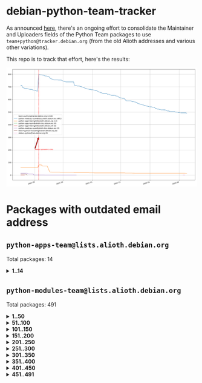 # debian-python-team-tracker



As announced [here](https://lists.debian.org/debian-python/2021/08/msg00006.html), there's an ongoing effort to consolidate the Maintainer and Uploaders fields of the Python Team packages to use `team+python@tracker.debian.org` (from the old Alioth addresses and various other variations).



This repo is to track that effort, here's the results:



![Python team emails](images/python_team_emails.svg)


# Packages with outdated email address

## `python-apps-team@lists.alioth.debian.org`
Total packages: 14
<details>
<summary><b>1..14</b></summary>


| # | Package | Version |
| --- | --- | --- |
| 1 | [ctop](https://tracker.debian.org/ctop) | 1.0.0-2.1 |
| 2 | [db2twitter](https://tracker.debian.org/db2twitter) | 0.6-1.1 |
| 3 | [dodgy](https://tracker.debian.org/dodgy) | 0.1.9-3 |
| 4 | [etm](https://tracker.debian.org/etm) | 3.2.30-1.1 |
| 5 | [firmware-microbit-micropython](https://tracker.debian.org/firmware-microbit-micropython) | 1.0.1-2 |
| 6 | [freealchemist](https://tracker.debian.org/freealchemist) | 0.5-1.1 |
| 7 | [kanboard-cli](https://tracker.debian.org/kanboard-cli) | 0.0.2-1.1 |
| 8 | [lightyears](https://tracker.debian.org/lightyears) | 1.4-2 |
| 9 | [pipenv](https://tracker.debian.org/pipenv) | 11.9.0-1.1 |
| 10 | [prospector](https://tracker.debian.org/prospector) | 1.1.7-2 |
| 11 | [pybik](https://tracker.debian.org/pybik) | 3.0-3.1 |
| 12 | [retweet](https://tracker.debian.org/retweet) | 0.10-1.1 |
| 13 | [sinntp](https://tracker.debian.org/sinntp) | 1.6-1.2 |
| 14 | [smem](https://tracker.debian.org/smem) | 1.5-1.1 |
</details>

## `python-modules-team@lists.alioth.debian.org`
Total packages: 491
<details>
<summary><b>1..50</b></summary>


| # | Package | Version |
| --- | --- | --- |
| 1 | [anorack](https://tracker.debian.org/anorack) | 0.2.7-1 |
| 2 | [anosql](https://tracker.debian.org/anosql) | 1.0.1-1 |
| 3 | [asn1crypto](https://tracker.debian.org/asn1crypto) | 1.4.0-1 |
| 4 | [astral](https://tracker.debian.org/astral) | 1.6.1-2 |
| 5 | [authres](https://tracker.debian.org/authres) | 1.2.0-2 |
| 6 | [automat](https://tracker.debian.org/automat) | 20.2.0-1 |
| 7 | [azure-cosmos-table-python](https://tracker.debian.org/azure-cosmos-table-python) | 1.0.5+git20191025-5 |
| 8 | [bdist-nsi](https://tracker.debian.org/bdist-nsi) | 0.1.5-2 |
| 9 | [bernhard](https://tracker.debian.org/bernhard) | 0.2.6-2 |
| 10 | [betamax](https://tracker.debian.org/betamax) | 0.8.1-2 |
| 11 | [bibtexparser](https://tracker.debian.org/bibtexparser) | 1.1.0+ds-3 |
| 12 | [binaryornot](https://tracker.debian.org/binaryornot) | 0.4.4+dfsg-4 |
| 13 | [bitstruct](https://tracker.debian.org/bitstruct) | 8.9.0-1 |
| 14 | [case](https://tracker.debian.org/case) | 1.5.3+dfsg-3 |
| 15 | [cerealizer](https://tracker.debian.org/cerealizer) | 0.8.1-3 |
| 16 | [chardet](https://tracker.debian.org/chardet) | 4.0.0-1 |
| 17 | [chargebee-python](https://tracker.debian.org/chargebee-python) | 1.6.6-1 |
| 18 | [codicefiscale](https://tracker.debian.org/codicefiscale) | 0.9+ds0-2 |
| 19 | [colorclass](https://tracker.debian.org/colorclass) | 2.2.0-2.2 |
| 20 | [colorspacious](https://tracker.debian.org/colorspacious) | 1.1.2-2 |
| 21 | [commonmark](https://tracker.debian.org/commonmark) | 0.9.1-3 |
| 22 | [constantly](https://tracker.debian.org/constantly) | 15.1.0-2 |
| 23 | [contextlib2](https://tracker.debian.org/contextlib2) | 0.6.0.post1-1 |
| 24 | [cookiecutter](https://tracker.debian.org/cookiecutter) | 1.7.3-1 |
| 25 | [coreapi](https://tracker.debian.org/coreapi) | 2.3.3-4 |
| 26 | [coreschema](https://tracker.debian.org/coreschema) | 0.0.4-3 |
| 27 | [cov-core](https://tracker.debian.org/cov-core) | 1.15.0-3 |
| 28 | [cppy](https://tracker.debian.org/cppy) | 1.1.0-2 |
| 29 | [cram](https://tracker.debian.org/cram) | 0.7-4 |
| 30 | [cssutils](https://tracker.debian.org/cssutils) | 1.0.2-3 |
| 31 | [d2to1](https://tracker.debian.org/d2to1) | 0.2.12-2 |
| 32 | [debiancontributors](https://tracker.debian.org/debiancontributors) | 0.7.8-2 |
| 33 | [devpi-common](https://tracker.debian.org/devpi-common) | 3.2.2-1.1 |
| 34 | [django-ajax-selects](https://tracker.debian.org/django-ajax-selects) | 1.7.0-3 |
| 35 | [django-bitfield](https://tracker.debian.org/django-bitfield) | 1.9.6-2 |
| 36 | [django-dirtyfields](https://tracker.debian.org/django-dirtyfields) | 1.3.1-2 |
| 37 | [django-environ](https://tracker.debian.org/django-environ) | 0.4.4-2 |
| 38 | [django-filter](https://tracker.debian.org/django-filter) | 2.4.0-1 |
| 39 | [django-hvad](https://tracker.debian.org/django-hvad) | 1.8.0-1.1 |
| 40 | [django-js-reverse](https://tracker.debian.org/django-js-reverse) | 0.7.3-1.1 |
| 41 | [django-macaddress](https://tracker.debian.org/django-macaddress) | 1.5.0-2 |
| 42 | [django-memoize](https://tracker.debian.org/django-memoize) | 2.2.0+dfsg-1 |
| 43 | [django-nose](https://tracker.debian.org/django-nose) | 1.4.6-2.1 |
| 44 | [django-notification](https://tracker.debian.org/django-notification) | 1.2.0-3 |
| 45 | [django-pagination](https://tracker.debian.org/django-pagination) | 1.0.7-4 |
| 46 | [django-paintstore](https://tracker.debian.org/django-paintstore) | 0.2-4 |
| 47 | [django-picklefield](https://tracker.debian.org/django-picklefield) | 3.0.1-1 |
| 48 | [django-pipeline](https://tracker.debian.org/django-pipeline) | 1.6.14-3 |
| 49 | [django-simple-redis-admin](https://tracker.debian.org/django-simple-redis-admin) | 1.4.0-2 |
| 50 | [django-stronghold](https://tracker.debian.org/django-stronghold) | 0.3.0+debian-2 |
</details>
<details>
<summary><b>51..100</b></summary>

| # | Package | Version |
| --- | --- | --- |
| 51 | [django-webpack-loader](https://tracker.debian.org/django-webpack-loader) | 0.6.0-2 |
| 52 | [django-wkhtmltopdf](https://tracker.debian.org/django-wkhtmltopdf) | 3.3.0-1 |
| 53 | [django-xmlrpc](https://tracker.debian.org/django-xmlrpc) | 0.1.8-2 |
| 54 | [djangorestframework-api-key](https://tracker.debian.org/djangorestframework-api-key) | 2.0.0-2 |
| 55 | [dkimpy](https://tracker.debian.org/dkimpy) | 1.0.5-1 |
| 56 | [dnsdiag](https://tracker.debian.org/dnsdiag) | 2.0.2-1 |
| 57 | [dockerpty](https://tracker.debian.org/dockerpty) | 0.4.1-2 |
| 58 | [dominate](https://tracker.debian.org/dominate) | 2.3.1-2 |
| 59 | [drf-generators](https://tracker.debian.org/drf-generators) | 0.5.0-1 |
| 60 | [elasticsearch-curator](https://tracker.debian.org/elasticsearch-curator) | 5.8.1-1 |
| 61 | [enum34](https://tracker.debian.org/enum34) | 1.1.6-4 |
| 62 | [enzyme](https://tracker.debian.org/enzyme) | 0.4.1-2 |
| 63 | [exam](https://tracker.debian.org/exam) | 0.10.5-3 |
| 64 | [factory-boy](https://tracker.debian.org/factory-boy) | 2.11.1-3 |
| 65 | [faker](https://tracker.debian.org/faker) | 0.9.3-0.1 |
| 66 | [fakesleep](https://tracker.debian.org/fakesleep) | 0.1-2 |
| 67 | [fastchunking](https://tracker.debian.org/fastchunking) | 0.0.3-2 |
| 68 | [feedgenerator](https://tracker.debian.org/feedgenerator) | 1.9-2 |
| 69 | [flake8-polyfill](https://tracker.debian.org/flake8-polyfill) | 1.0.2-2 |
| 70 | [flask-api](https://tracker.debian.org/flask-api) | 1.1+dfsg-1.1 |
| 71 | [flask-babelex](https://tracker.debian.org/flask-babelex) | 0.9.4-1 |
| 72 | [flask-bcrypt](https://tracker.debian.org/flask-bcrypt) | 0.7.1-2 |
| 73 | [flask-compress](https://tracker.debian.org/flask-compress) | 1.4.0-3 |
| 74 | [flask-gravatar](https://tracker.debian.org/flask-gravatar) | 0.4.2-2 |
| 75 | [flask-htmlmin](https://tracker.debian.org/flask-htmlmin) | 1.3.2-2 |
| 76 | [flask-ldapconn](https://tracker.debian.org/flask-ldapconn) | 0.7.2-1.1 |
| 77 | [flask-limiter](https://tracker.debian.org/flask-limiter) | 1.0.1-2 |
| 78 | [flask-mail](https://tracker.debian.org/flask-mail) | 0.9.1+dfsg1-1.1 |
| 79 | [flask-mongoengine](https://tracker.debian.org/flask-mongoengine) | 0.9.3-4 |
| 80 | [flask-multistatic](https://tracker.debian.org/flask-multistatic) | 1.0-2 |
| 81 | [flask-script](https://tracker.debian.org/flask-script) | 2.0.6-2 |
| 82 | [flask-silk](https://tracker.debian.org/flask-silk) | 0.2-18 |
| 83 | [flask-wtf](https://tracker.debian.org/flask-wtf) | 0.14.3-1 |
| 84 | [flufl.enum](https://tracker.debian.org/flufl.enum) | 4.1.1-3 |
| 85 | [flufl.i18n](https://tracker.debian.org/flufl.i18n) | 3.0.1-1 |
| 86 | [flufl.lock](https://tracker.debian.org/flufl.lock) | 5.0.1-1 |
| 87 | [flufl.password](https://tracker.debian.org/flufl.password) | 1.3-3 |
| 88 | [flufl.testing](https://tracker.debian.org/flufl.testing) | 0.7-2 |
| 89 | [gerritlib](https://tracker.debian.org/gerritlib) | 0.8.0-2 |
| 90 | [gmplot](https://tracker.debian.org/gmplot) | 1.2.0-2 |
| 91 | [gtextfsm](https://tracker.debian.org/gtextfsm) | 1.1.0-2 |
| 92 | [gtts](https://tracker.debian.org/gtts) | 2.0.3-1 |
| 93 | [gtts-token](https://tracker.debian.org/gtts-token) | 1.1.3-1 |
| 94 | [guzzle-sphinx-theme](https://tracker.debian.org/guzzle-sphinx-theme) | 0.7.11-5 |
| 95 | [hachoir](https://tracker.debian.org/hachoir) | 3.1.0+dfsg-3 |
| 96 | [haproxy-log-analysis](https://tracker.debian.org/haproxy-log-analysis) | 2.0~b0-2 |
| 97 | [heapdict](https://tracker.debian.org/heapdict) | 1.0.1-1 |
| 98 | [hiro](https://tracker.debian.org/hiro) | 0.5-2 |
| 99 | [hypothesis-auto](https://tracker.debian.org/hypothesis-auto) | 1.1.4-2 |
| 100 | [importmagic](https://tracker.debian.org/importmagic) | 0.1.7-2 |
</details>
<details>
<summary><b>101..150</b></summary>

| # | Package | Version |
| --- | --- | --- |
| 101 | [inflection](https://tracker.debian.org/inflection) | 0.3.1-2 |
| 102 | [json-tricks](https://tracker.debian.org/json-tricks) | 3.11.0-2 |
| 103 | [jsonhyperschema-codec](https://tracker.debian.org/jsonhyperschema-codec) | 1.0.3-2 |
| 104 | [jupyter-sphinx-theme](https://tracker.debian.org/jupyter-sphinx-theme) | 0.0.6+ds1-10 |
| 105 | [kitchen](https://tracker.debian.org/kitchen) | 1.2.6-2 |
| 106 | [kivy](https://tracker.debian.org/kivy) | 1.11.0-2 |
| 107 | [lazr.delegates](https://tracker.debian.org/lazr.delegates) | 2.0.3-2 |
| 108 | [lazr.smtptest](https://tracker.debian.org/lazr.smtptest) | 2.0.3-2 |
| 109 | [lexicon](https://tracker.debian.org/lexicon) | 3.3.17-1 |
| 110 | [libthumbor](https://tracker.debian.org/libthumbor) | 1.3.3-2 |
| 111 | [logilab-constraint](https://tracker.debian.org/logilab-constraint) | 0.6.0-2 |
| 112 | [mako](https://tracker.debian.org/mako) | 1.1.3+ds1-2 |
| 113 | [manuel](https://tracker.debian.org/manuel) | 1.10.1-2 |
| 114 | [mercurial-extension-utils](https://tracker.debian.org/mercurial-extension-utils) | 1.5.1-3 |
| 115 | [mercurial-keyring](https://tracker.debian.org/mercurial-keyring) | 1.3.1-3 |
| 116 | [milksnake](https://tracker.debian.org/milksnake) | 0.1.5-1 |
| 117 | [mimerender](https://tracker.debian.org/mimerender) | 0.6.0-2 |
| 118 | [mmllib](https://tracker.debian.org/mmllib) | 0.3.0.post1-2 |
| 119 | [mockldap](https://tracker.debian.org/mockldap) | 0.3.0-4 |
| 120 | [modernize](https://tracker.debian.org/modernize) | 0.7-2 |
| 121 | [moksha.common](https://tracker.debian.org/moksha.common) | 1.2.5-4 |
| 122 | [mrtparse](https://tracker.debian.org/mrtparse) | 1.6-2 |
| 123 | [musicbrainzngs](https://tracker.debian.org/musicbrainzngs) | 0.7.1-2 |
| 124 | [mutagen](https://tracker.debian.org/mutagen) | 1.45.1-2 |
| 125 | [mwic](https://tracker.debian.org/mwic) | 0.7.8-1 |
| 126 | [mysql-connector-python](https://tracker.debian.org/mysql-connector-python) | 8.0.15-2 |
| 127 | [nb2plots](https://tracker.debian.org/nb2plots) | 0.6-2 |
| 128 | [netmiko](https://tracker.debian.org/netmiko) | 2.4.2-1 |
| 129 | [networkx](https://tracker.debian.org/networkx) | 2.5+ds-2 |
| 130 | [nose2](https://tracker.debian.org/nose2) | 0.9.2-1 |
| 131 | [nose2-cov](https://tracker.debian.org/nose2-cov) | 1.0a4-3 |
| 132 | [ntplib](https://tracker.debian.org/ntplib) | 0.3.3-2 |
| 133 | [numpy-stl](https://tracker.debian.org/numpy-stl) | 2.9.0-1 |
| 134 | [numpydoc](https://tracker.debian.org/numpydoc) | 1.1.0-3 |
| 135 | [obsub](https://tracker.debian.org/obsub) | 0.2-4 |
| 136 | [okasha](https://tracker.debian.org/okasha) | 0.2.4-4 |
| 137 | [overpass](https://tracker.debian.org/overpass) | 0.7-1 |
| 138 | [pastescript](https://tracker.debian.org/pastescript) | 2.0.2-4 |
| 139 | [pep8](https://tracker.debian.org/pep8) | 1.7.1-9 |
| 140 | [pep8-naming](https://tracker.debian.org/pep8-naming) | 0.10.0-1 |
| 141 | [pg8000](https://tracker.debian.org/pg8000) | 1.10.6-2 |
| 142 | [pidcat](https://tracker.debian.org/pidcat) | 2.1.0-4 |
| 143 | [pilkit](https://tracker.debian.org/pilkit) | 2.0-3 |
| 144 | [plastex](https://tracker.debian.org/plastex) | 2.1-2 |
| 145 | [portio](https://tracker.debian.org/portio) | 0.5-4 |
| 146 | [power](https://tracker.debian.org/power) | 1.4+dfsg-4 |
| 147 | [pprintpp](https://tracker.debian.org/pprintpp) | 0.4.0-2 |
| 148 | [preggy](https://tracker.debian.org/preggy) | 1.4.4-1 |
| 149 | [ptable](https://tracker.debian.org/ptable) | 0.9.2-2 |
| 150 | [py-radix](https://tracker.debian.org/py-radix) | 0.10.0-3 |
</details>
<details>
<summary><b>151..200</b></summary>

| # | Package | Version |
| --- | --- | --- |
| 151 | [py3dns](https://tracker.debian.org/py3dns) | 3.2.1-1 |
| 152 | [pyasn1](https://tracker.debian.org/pyasn1) | 0.4.8-1 |
| 153 | [pybindgen](https://tracker.debian.org/pybindgen) | 0.20.0+dfsg1-2 |
| 154 | [pycallgraph](https://tracker.debian.org/pycallgraph) | 1.1.3-1.2 |
| 155 | [pycodestyle](https://tracker.debian.org/pycodestyle) | 2.6.0-1 |
| 156 | [pycxx](https://tracker.debian.org/pycxx) | 7.1.4-0.2 |
| 157 | [pydbus](https://tracker.debian.org/pydbus) | 0.6.0-4 |
| 158 | [pydenticon](https://tracker.debian.org/pydenticon) | 0.3.1-2 |
| 159 | [pydispatcher](https://tracker.debian.org/pydispatcher) | 2.0.5-2 |
| 160 | [pydle](https://tracker.debian.org/pydle) | 0.9.4-2 |
| 161 | [pyeapi](https://tracker.debian.org/pyeapi) | 0.8.1-2 |
| 162 | [pyenchant](https://tracker.debian.org/pyenchant) | 3.2.0-1 |
| 163 | [pyfg](https://tracker.debian.org/pyfg) | 0.50-2 |
| 164 | [pyfiglet](https://tracker.debian.org/pyfiglet) | 0.8.0+dfsg-1 |
| 165 | [pyfribidi](https://tracker.debian.org/pyfribidi) | 0.12.0+repack-7 |
| 166 | [pygeoif](https://tracker.debian.org/pygeoif) | 0.7-2 |
| 167 | [pygtail](https://tracker.debian.org/pygtail) | 0.6.1-2 |
| 168 | [pygtkspellcheck](https://tracker.debian.org/pygtkspellcheck) | 4.0.5-2 |
| 169 | [pyinotify](https://tracker.debian.org/pyinotify) | 0.9.6-1.3 |
| 170 | [pyiosxr](https://tracker.debian.org/pyiosxr) | 0.52-1.1 |
| 171 | [pyjavaproperties](https://tracker.debian.org/pyjavaproperties) | 0.7-2 |
| 172 | [pyjokes](https://tracker.debian.org/pyjokes) | 0.5.0-3 |
| 173 | [pykcs11](https://tracker.debian.org/pykcs11) | 1.5.10-1 |
| 174 | [pylama](https://tracker.debian.org/pylama) | 7.4.3-3 |
| 175 | [pylibmc](https://tracker.debian.org/pylibmc) | 1.5.2-3 |
| 176 | [pylint-celery](https://tracker.debian.org/pylint-celery) | 0.3-5 |
| 177 | [pylint-common](https://tracker.debian.org/pylint-common) | 0.2.5-4 |
| 178 | [pylint-django](https://tracker.debian.org/pylint-django) | 2.0.13-1 |
| 179 | [pylint-flask](https://tracker.debian.org/pylint-flask) | 0.5-4 |
| 180 | [pylint-plugin-utils](https://tracker.debian.org/pylint-plugin-utils) | 0.6-1 |
| 181 | [pymacs](https://tracker.debian.org/pymacs) | 0.25-3 |
| 182 | [pymodbus](https://tracker.debian.org/pymodbus) | 2.1.0+dfsg-2 |
| 183 | [pynag](https://tracker.debian.org/pynag) | 1.1.2+dfsg-2 |
| 184 | [pynliner](https://tracker.debian.org/pynliner) | 0.8.0-2 |
| 185 | [pyopengl](https://tracker.debian.org/pyopengl) | 3.1.5+dfsg-1 |
| 186 | [pyparsing](https://tracker.debian.org/pyparsing) | 2.4.7-1 |
| 187 | [pyprind](https://tracker.debian.org/pyprind) | 2.11.2-2 |
| 188 | [pyquery](https://tracker.debian.org/pyquery) | 1.2.9-4 |
| 189 | [pyrad](https://tracker.debian.org/pyrad) | 2.1-2 |
| 190 | [pyrsistent](https://tracker.debian.org/pyrsistent) | 0.15.5-1 |
| 191 | [pysimplesoap](https://tracker.debian.org/pysimplesoap) | 1.16.2-3 |
| 192 | [pysmi](https://tracker.debian.org/pysmi) | 0.3.2-2 |
| 193 | [pysodium](https://tracker.debian.org/pysodium) | 0.7.0-2 |
| 194 | [pyspf](https://tracker.debian.org/pyspf) | 2.0.14-2 |
| 195 | [pysrt](https://tracker.debian.org/pysrt) | 1.0.1-2 |
| 196 | [pyssim](https://tracker.debian.org/pyssim) | 0.2-2 |
| 197 | [pytaglib](https://tracker.debian.org/pytaglib) | 0.3.6+dfsg-2 |
| 198 | [pytds](https://tracker.debian.org/pytds) | 1.10.0-1 |
| 199 | [pytest-bdd](https://tracker.debian.org/pytest-bdd) | 3.2.1-1 |
| 200 | [pytest-cookies](https://tracker.debian.org/pytest-cookies) | 0.4.0-1 |
</details>
<details>
<summary><b>201..250</b></summary>

| # | Package | Version |
| --- | --- | --- |
| 201 | [pytest-django](https://tracker.debian.org/pytest-django) | 3.5.1-1 |
| 202 | [pytest-expect](https://tracker.debian.org/pytest-expect) | 1.1.0-2 |
| 203 | [pytest-httpbin](https://tracker.debian.org/pytest-httpbin) | 1.0.0-2 |
| 204 | [pytest-instafail](https://tracker.debian.org/pytest-instafail) | 0.4.2-1 |
| 205 | [pytest-runner](https://tracker.debian.org/pytest-runner) | 2.11.1-1.2 |
| 206 | [pytest-sugar](https://tracker.debian.org/pytest-sugar) | 0.9.4-1 |
| 207 | [pytest-tornado](https://tracker.debian.org/pytest-tornado) | 0.8.1-1 |
| 208 | [pytest-vcr](https://tracker.debian.org/pytest-vcr) | 1.0.2-2 |
| 209 | [python-activipy](https://tracker.debian.org/python-activipy) | 0.1-7 |
| 210 | [python-adal](https://tracker.debian.org/python-adal) | 1.2.2-1 |
| 211 | [python-aiohttp-session](https://tracker.debian.org/python-aiohttp-session) | 2.9.0-2 |
| 212 | [python-aioinflux](https://tracker.debian.org/python-aioinflux) | 0.9.0-2 |
| 213 | [python-aiomeasures](https://tracker.debian.org/python-aiomeasures) | 0.5.14-3 |
| 214 | [python-amqplib](https://tracker.debian.org/python-amqplib) | 1.0.2-2 |
| 215 | [python-aptly](https://tracker.debian.org/python-aptly) | 0.12.10-2 |
| 216 | [python-args](https://tracker.debian.org/python-args) | 0.1.0-3 |
| 217 | [python-arpy](https://tracker.debian.org/python-arpy) | 1.1.1-4 |
| 218 | [python-astor](https://tracker.debian.org/python-astor) | 0.8.1-1 |
| 219 | [python-base58](https://tracker.debian.org/python-base58) | 1.0.3-1.1 |
| 220 | [python-bcdoc](https://tracker.debian.org/python-bcdoc) | 0.16.0-2 |
| 221 | [python-bitbucket-api](https://tracker.debian.org/python-bitbucket-api) | 0.5.0-3 |
| 222 | [python-box](https://tracker.debian.org/python-box) | 3.4.6-2 |
| 223 | [python-btrees](https://tracker.debian.org/python-btrees) | 4.3.1-2 |
| 224 | [python-cerberus](https://tracker.debian.org/python-cerberus) | 1.3.2-1 |
| 225 | [python-click-log](https://tracker.debian.org/python-click-log) | 0.2.1-2 |
| 226 | [python-clint](https://tracker.debian.org/python-clint) | 0.5.1-3 |
| 227 | [python-cluster](https://tracker.debian.org/python-cluster) | 1.3.3-3 |
| 228 | [python-cmarkgfm](https://tracker.debian.org/python-cmarkgfm) | 0.4.2-1 |
| 229 | [python-coloredlogs](https://tracker.debian.org/python-coloredlogs) | 7.3-2 |
| 230 | [python-colour](https://tracker.debian.org/python-colour) | 0.1.5-2 |
| 231 | [python-consul](https://tracker.debian.org/python-consul) | 0.7.1-1.1 |
| 232 | [python-cookies](https://tracker.debian.org/python-cookies) | 2.2.1-3 |
| 233 | [python-cpuinfo](https://tracker.debian.org/python-cpuinfo) | 5.0.0-2 |
| 234 | [python-crcmod](https://tracker.debian.org/python-crcmod) | 1.7+dfsg-2 |
| 235 | [python-cs](https://tracker.debian.org/python-cs) | 2.7.1-1 |
| 236 | [python-dbfread](https://tracker.debian.org/python-dbfread) | 2.0.7-3 |
| 237 | [python-decorator](https://tracker.debian.org/python-decorator) | 4.4.2-2 |
| 238 | [python-demjson](https://tracker.debian.org/python-demjson) | 2.2.4-5 |
| 239 | [python-diaspy](https://tracker.debian.org/python-diaspy) | 0.6.0-2 |
| 240 | [python-dictobj](https://tracker.debian.org/python-dictobj) | 0.4-4 |
| 241 | [python-distutils-extra](https://tracker.debian.org/python-distutils-extra) | 2.45 |
| 242 | [python-django-casclient](https://tracker.debian.org/python-django-casclient) | 1.5.3-1 |
| 243 | [python-django-etcd-settings](https://tracker.debian.org/python-django-etcd-settings) | 0.1.13+dfsg-3 |
| 244 | [python-django-gravatar2](https://tracker.debian.org/python-django-gravatar2) | 1.4.4-2 |
| 245 | [python-django-jsonfield](https://tracker.debian.org/python-django-jsonfield) | 1.4.0-2 |
| 246 | [python-django-push-notifications](https://tracker.debian.org/python-django-push-notifications) | 1.4.1-1 |
| 247 | [python-django-simple-history](https://tracker.debian.org/python-django-simple-history) | 2.7.0-1.1 |
| 248 | [python-doubleratchet](https://tracker.debian.org/python-doubleratchet) | 0.6.0-2 |
| 249 | [python-dpkt](https://tracker.debian.org/python-dpkt) | 1.9.2-2 |
| 250 | [python-easywebdav](https://tracker.debian.org/python-easywebdav) | 1.2.0-8 |
</details>
<details>
<summary><b>251..300</b></summary>

| # | Package | Version |
| --- | --- | --- |
| 251 | [python-envisage](https://tracker.debian.org/python-envisage) | 4.9.0-2.1 |
| 252 | [python-envparse](https://tracker.debian.org/python-envparse) | 0.2.0-2 |
| 253 | [python-envs](https://tracker.debian.org/python-envs) | 1.2.6-1.1 |
| 254 | [python-epc](https://tracker.debian.org/python-epc) | 0.0.5-3 |
| 255 | [python-etcd](https://tracker.debian.org/python-etcd) | 0.4.5-2 |
| 256 | [python-ethtool](https://tracker.debian.org/python-ethtool) | 0.14-3 |
| 257 | [python-ewmh](https://tracker.debian.org/python-ewmh) | 0.1.6-2 |
| 258 | [python-exotel](https://tracker.debian.org/python-exotel) | 0.1.5-2 |
| 259 | [python-feather-format](https://tracker.debian.org/python-feather-format) | 0.3.1+dfsg1-4 |
| 260 | [python-flaky](https://tracker.debian.org/python-flaky) | 3.7.0-1 |
| 261 | [python-flask-seeder](https://tracker.debian.org/python-flask-seeder) | 0.1~a2-2 |
| 262 | [python-genty](https://tracker.debian.org/python-genty) | 1.3.2-1 |
| 263 | [python-geoip2](https://tracker.debian.org/python-geoip2) | 2.9.0+dfsg1-2 |
| 264 | [python-gflags](https://tracker.debian.org/python-gflags) | 1.5.1-7 |
| 265 | [python-glob2](https://tracker.debian.org/python-glob2) | 0.5-3 |
| 266 | [python-hashids](https://tracker.debian.org/python-hashids) | 1.3.1-1 |
| 267 | [python-hidapi](https://tracker.debian.org/python-hidapi) | 0.9.0.post3-2 |
| 268 | [python-hiredis](https://tracker.debian.org/python-hiredis) | 1.0.1-1 |
| 269 | [python-hpilo](https://tracker.debian.org/python-hpilo) | 4.3-3 |
| 270 | [python-html2text](https://tracker.debian.org/python-html2text) | 2020.1.16-1 |
| 271 | [python-http-parser](https://tracker.debian.org/python-http-parser) | 0.9.0-1 |
| 272 | [python-httptools](https://tracker.debian.org/python-httptools) | 0.1.1-1 |
| 273 | [python-icalendar](https://tracker.debian.org/python-icalendar) | 4.0.3-4 |
| 274 | [python-iniparse](https://tracker.debian.org/python-iniparse) | 0.4-3 |
| 275 | [python-ipaddress](https://tracker.debian.org/python-ipaddress) | 1.0.23-1 |
| 276 | [python-ipfix](https://tracker.debian.org/python-ipfix) | 0.9.7-2 |
| 277 | [python-irodsclient](https://tracker.debian.org/python-irodsclient) | 0.8.1-2 |
| 278 | [python-isc-dhcp-leases](https://tracker.debian.org/python-isc-dhcp-leases) | 0.9.1-2 |
| 279 | [python-isoweek](https://tracker.debian.org/python-isoweek) | 1.3.3-3 |
| 280 | [python-jmespath](https://tracker.debian.org/python-jmespath) | 0.10.0-1 |
| 281 | [python-jsonrpc](https://tracker.debian.org/python-jsonrpc) | 1.13.0-1 |
| 282 | [python-junit-xml](https://tracker.debian.org/python-junit-xml) | 1.9-1 |
| 283 | [python-kanboard](https://tracker.debian.org/python-kanboard) | 1.0.1-1.1 |
| 284 | [python-langdetect](https://tracker.debian.org/python-langdetect) | 1.0.7-4 |
| 285 | [python-ldap](https://tracker.debian.org/python-ldap) | 3.2.0-4 |
| 286 | [python-ldapdomaindump](https://tracker.debian.org/python-ldapdomaindump) | 0.9.3-1 |
| 287 | [python-libguess](https://tracker.debian.org/python-libguess) | 1.1-4 |
| 288 | [python-logfury](https://tracker.debian.org/python-logfury) | 0.1.2-4 |
| 289 | [python-mailer](https://tracker.debian.org/python-mailer) | 0.8.1-4 |
| 290 | [python-mastodon](https://tracker.debian.org/python-mastodon) | 1.5.1-1 |
| 291 | [python-mccabe](https://tracker.debian.org/python-mccabe) | 0.6.1-3 |
| 292 | [python-measurement](https://tracker.debian.org/python-measurement) | 2.0.1-2 |
| 293 | [python-meld3](https://tracker.debian.org/python-meld3) | 1.0.2-3 |
| 294 | [python-mnemonic](https://tracker.debian.org/python-mnemonic) | 0.19-1 |
| 295 | [python-model-mommy](https://tracker.debian.org/python-model-mommy) | 1.6.0-2 |
| 296 | [python-morris](https://tracker.debian.org/python-morris) | 1.2-2 |
| 297 | [python-mpegdash](https://tracker.debian.org/python-mpegdash) | 0.2.0-1 |
| 298 | [python-multidict](https://tracker.debian.org/python-multidict) | 5.1.0-1 |
| 299 | [python-munch](https://tracker.debian.org/python-munch) | 2.3.2-2 |
| 300 | [python-nine](https://tracker.debian.org/python-nine) | 1.1.0-1 |
</details>
<details>
<summary><b>301..350</b></summary>

| # | Package | Version |
| --- | --- | --- |
| 301 | [python-noise](https://tracker.debian.org/python-noise) | 1.2.3-3 |
| 302 | [python-notify2](https://tracker.debian.org/python-notify2) | 0.3-4 |
| 303 | [python-ntlm-auth](https://tracker.debian.org/python-ntlm-auth) | 1.4.0-1 |
| 304 | [python-oauth](https://tracker.debian.org/python-oauth) | 1.0.1-6 |
| 305 | [python-offtrac](https://tracker.debian.org/python-offtrac) | 0.1.0-2.1 |
| 306 | [python-opcua](https://tracker.debian.org/python-opcua) | 0.98.11-1 |
| 307 | [python-openid-cla](https://tracker.debian.org/python-openid-cla) | 1.2-2 |
| 308 | [python-openid-teams](https://tracker.debian.org/python-openid-teams) | 1.2-2 |
| 309 | [python-openidc-client](https://tracker.debian.org/python-openidc-client) | 0.6.0-1.1 |
| 310 | [python-opentimestamps](https://tracker.debian.org/python-opentimestamps) | 0.4.1-1 |
| 311 | [python-padme](https://tracker.debian.org/python-padme) | 1.1.1-3 |
| 312 | [python-pampy](https://tracker.debian.org/python-pampy) | 1.8.4-2 |
| 313 | [python-path-and-address](https://tracker.debian.org/python-path-and-address) | 2.0.1-2 |
| 314 | [python-pathtools](https://tracker.debian.org/python-pathtools) | 0.1.2-4 |
| 315 | [python-paypal](https://tracker.debian.org/python-paypal) | 1.2.5-3 |
| 316 | [python-peakutils](https://tracker.debian.org/python-peakutils) | 1.3.3+ds-2 |
| 317 | [python-pem](https://tracker.debian.org/python-pem) | 19.1.0-1 |
| 318 | [python-persistent](https://tracker.debian.org/python-persistent) | 4.6.4-0.2 |
| 319 | [python-pex](https://tracker.debian.org/python-pex) | 1.1.14-3.1 |
| 320 | [python-pgpdump](https://tracker.debian.org/python-pgpdump) | 1.5-2 |
| 321 | [python-pgspecial](https://tracker.debian.org/python-pgspecial) | 1.11.10+dfsg1-1 |
| 322 | [python-phonenumbers](https://tracker.debian.org/python-phonenumbers) | 8.12.1-1 |
| 323 | [python-picklable-itertools](https://tracker.debian.org/python-picklable-itertools) | 0.1.1-3 |
| 324 | [python-plaster](https://tracker.debian.org/python-plaster) | 1.0-2 |
| 325 | [python-plaster-pastedeploy](https://tracker.debian.org/python-plaster-pastedeploy) | 0.5-3 |
| 326 | [python-prctl](https://tracker.debian.org/python-prctl) | 1.7-2 |
| 327 | [python-preshed](https://tracker.debian.org/python-preshed) | 3.0.2-1 |
| 328 | [python-pretend](https://tracker.debian.org/python-pretend) | 1.0.9-1 |
| 329 | [python-prettylog](https://tracker.debian.org/python-prettylog) | 0.1.0-2 |
| 330 | [python-priority](https://tracker.debian.org/python-priority) | 1.3.0-3 |
| 331 | [python-progressbar](https://tracker.debian.org/python-progressbar) | 2.5-2 |
| 332 | [python-pskc](https://tracker.debian.org/python-pskc) | 1.1-3 |
| 333 | [python-py-zipkin](https://tracker.debian.org/python-py-zipkin) | 0.15.0-1.1 |
| 334 | [python-pyasn1-modules](https://tracker.debian.org/python-pyasn1-modules) | 0.2.1-1 |
| 335 | [python-pyftpdlib](https://tracker.debian.org/python-pyftpdlib) | 1.5.4-2 |
| 336 | [python-pygerrit2](https://tracker.debian.org/python-pygerrit2) | 2.0.4-2 |
| 337 | [python-pypump](https://tracker.debian.org/python-pypump) | 0.7-3 |
| 338 | [python-pysnmp4-apps](https://tracker.debian.org/python-pysnmp4-apps) | 0.3.2-2.2 |
| 339 | [python-pysnmp4-mibs](https://tracker.debian.org/python-pysnmp4-mibs) | 0.1.3-3 |
| 340 | [python-pytest-benchmark](https://tracker.debian.org/python-pytest-benchmark) | 3.2.2-2 |
| 341 | [python-pyvmomi](https://tracker.debian.org/python-pyvmomi) | 6.7.1-3 |
| 342 | [python-rarfile](https://tracker.debian.org/python-rarfile) | 3.1-1 |
| 343 | [python-ratelimiter](https://tracker.debian.org/python-ratelimiter) | 1.2.0.post0-1 |
| 344 | [python-redisearch-py](https://tracker.debian.org/python-redisearch-py) | 1.0.0-1 |
| 345 | [python-releases](https://tracker.debian.org/python-releases) | 1.6.3-1 |
| 346 | [python-repoze.lru](https://tracker.debian.org/python-repoze.lru) | 0.7-2 |
| 347 | [python-repoze.sphinx.autointerface](https://tracker.debian.org/python-repoze.sphinx.autointerface) | 0.8-0.2 |
| 348 | [python-repoze.tm2](https://tracker.debian.org/python-repoze.tm2) | 2.0-2 |
| 349 | [python-requests-ntlm](https://tracker.debian.org/python-requests-ntlm) | 1.1.0-1.1 |
| 350 | [python-requirements-detector](https://tracker.debian.org/python-requirements-detector) | 0.6-2 |
</details>
<details>
<summary><b>351..400</b></summary>

| # | Package | Version |
| --- | --- | --- |
| 351 | [python-restless](https://tracker.debian.org/python-restless) | 2.1.1-2 |
| 352 | [python-rpaths](https://tracker.debian.org/python-rpaths) | 0.13-1.1 |
| 353 | [python-rply](https://tracker.debian.org/python-rply) | 0.7.7-2 |
| 354 | [python-schedutils](https://tracker.debian.org/python-schedutils) | 0.6-2.1 |
| 355 | [python-schema](https://tracker.debian.org/python-schema) | 0.6.7-3 |
| 356 | [python-schroot](https://tracker.debian.org/python-schroot) | 0.4-4 |
| 357 | [python-scp](https://tracker.debian.org/python-scp) | 0.13.0-2 |
| 358 | [python-scripttest](https://tracker.debian.org/python-scripttest) | 1.3-3 |
| 359 | [python-scruffy](https://tracker.debian.org/python-scruffy) | 0.3.3-2 |
| 360 | [python-sdnotify](https://tracker.debian.org/python-sdnotify) | 0.3.1-2 |
| 361 | [python-serverfiles](https://tracker.debian.org/python-serverfiles) | 0.3.0-1 |
| 362 | [python-service-identity](https://tracker.debian.org/python-service-identity) | 18.1.0-6 |
| 363 | [python-sexpdata](https://tracker.debian.org/python-sexpdata) | 0.0.3-2 |
| 364 | [python-shade](https://tracker.debian.org/python-shade) | 1.30.0-3 |
| 365 | [python-shellescape](https://tracker.debian.org/python-shellescape) | 3.4.1-4 |
| 366 | [python-simpy](https://tracker.debian.org/python-simpy) | 2.3.1+dfsg-2 |
| 367 | [python-simpy3](https://tracker.debian.org/python-simpy3) | 3.0.11-2 |
| 368 | [python-slimmer](https://tracker.debian.org/python-slimmer) | 0.1.30-8 |
| 369 | [python-slugify](https://tracker.debian.org/python-slugify) | 4.0.0-1 |
| 370 | [python-smstrade](https://tracker.debian.org/python-smstrade) | 0.2.4-6 |
| 371 | [python-socketpool](https://tracker.debian.org/python-socketpool) | 0.5.3-5 |
| 372 | [python-sphinx-issues](https://tracker.debian.org/python-sphinx-issues) | 1.2.0-2 |
| 373 | [python-spur](https://tracker.debian.org/python-spur) | 0.3.21-1 |
| 374 | [python-srp](https://tracker.debian.org/python-srp) | 1.0.15-1 |
| 375 | [python-statsd](https://tracker.debian.org/python-statsd) | 3.3.0-2 |
| 376 | [python-stopit](https://tracker.debian.org/python-stopit) | 1.1.2-1 |
| 377 | [python-structlog](https://tracker.debian.org/python-structlog) | 20.1.0-1 |
| 378 | [python-sunlight](https://tracker.debian.org/python-sunlight) | 1.1.5-3 |
| 379 | [python-suntime](https://tracker.debian.org/python-suntime) | 1.2.5-2 |
| 380 | [python-tempita](https://tracker.debian.org/python-tempita) | 0.5.2-6 |
| 381 | [python-test-server](https://tracker.debian.org/python-test-server) | 0.0.27-2 |
| 382 | [python-testing.common.database](https://tracker.debian.org/python-testing.common.database) | 2.0.0-2 |
| 383 | [python-testing.mysqld](https://tracker.debian.org/python-testing.mysqld) | 1.4.0-4 |
| 384 | [python-testing.postgresql](https://tracker.debian.org/python-testing.postgresql) | 1.3.0-2 |
| 385 | [python-thriftpy](https://tracker.debian.org/python-thriftpy) | 0.3.9+ds1-1 |
| 386 | [python-tinycss](https://tracker.debian.org/python-tinycss) | 0.4-3 |
| 387 | [python-tktreectrl](https://tracker.debian.org/python-tktreectrl) | 2.0.2-3 |
| 388 | [python-traitsui](https://tracker.debian.org/python-traitsui) | 6.1.3-3 |
| 389 | [python-translationstring](https://tracker.debian.org/python-translationstring) | 1.4-1 |
| 390 | [python-twitter](https://tracker.debian.org/python-twitter) | 3.3-2 |
| 391 | [python-typeguard](https://tracker.debian.org/python-typeguard) | 2.2.2-1.1 |
| 392 | [python-tzlocal](https://tracker.debian.org/python-tzlocal) | 2.1-1 |
| 393 | [python-udatetime](https://tracker.debian.org/python-udatetime) | 0.0.16-4 |
| 394 | [python-unicodecsv](https://tracker.debian.org/python-unicodecsv) | 0.14.1-2 |
| 395 | [python-unidiff](https://tracker.debian.org/python-unidiff) | 0.5.5-2 |
| 396 | [python-urlobject](https://tracker.debian.org/python-urlobject) | 2.4.3-3 |
| 397 | [python-urwidtrees](https://tracker.debian.org/python-urwidtrees) | 1.0.3.dev0-1 |
| 398 | [python-utils](https://tracker.debian.org/python-utils) | 2.3.0-2 |
| 399 | [python-vagrant](https://tracker.debian.org/python-vagrant) | 0.5.15-3 |
| 400 | [python-venusian](https://tracker.debian.org/python-venusian) | 3.0.0-1 |
</details>
<details>
<summary><b>401..450</b></summary>

| # | Package | Version |
| --- | --- | --- |
| 401 | [python-vobject](https://tracker.debian.org/python-vobject) | 0.9.6.1-0.2 |
| 402 | [python-webob](https://tracker.debian.org/python-webob) | 1:1.8.6-1.1 |
| 403 | [python-wget](https://tracker.debian.org/python-wget) | 3.2-3 |
| 404 | [python-wheezy.template](https://tracker.debian.org/python-wheezy.template) | 0.1.167-2 |
| 405 | [python-whoosh](https://tracker.debian.org/python-whoosh) | 2.7.4+git6-g9134ad92-5 |
| 406 | [python-wither](https://tracker.debian.org/python-wither) | 1.1-2 |
| 407 | [python-wsgilog](https://tracker.debian.org/python-wsgilog) | 0.3.1-3 |
| 408 | [python-x3dh](https://tracker.debian.org/python-x3dh) | 0.5.8-2 |
| 409 | [python-xeddsa](https://tracker.debian.org/python-xeddsa) | 0.4.6-2 |
| 410 | [python-yaswfp](https://tracker.debian.org/python-yaswfp) | 0.9.3-1.1 |
| 411 | [python-zc.customdoctests](https://tracker.debian.org/python-zc.customdoctests) | 1.0.1-2 |
| 412 | [python-zipp](https://tracker.debian.org/python-zipp) | 1.0.0-3 |
| 413 | [python-zxcvbn](https://tracker.debian.org/python-zxcvbn) | 4.4.28-2 |
| 414 | [python3-proselint](https://tracker.debian.org/python3-proselint) | 0.10.2-2 |
| 415 | [pythondialog](https://tracker.debian.org/pythondialog) | 3.5.1-1 |
| 416 | [pytoml](https://tracker.debian.org/pytoml) | 0.1.21-1 |
| 417 | [pyuca](https://tracker.debian.org/pyuca) | 1.2-2 |
| 418 | [pyutilib](https://tracker.debian.org/pyutilib) | 5.8.0-1 |
| 419 | [pywavelets](https://tracker.debian.org/pywavelets) | 1.1.1-1 |
| 420 | [pywinrm](https://tracker.debian.org/pywinrm) | 0.3.0-2 |
| 421 | [quark-sphinx-theme](https://tracker.debian.org/quark-sphinx-theme) | 0.5.1-2 |
| 422 | [readlike](https://tracker.debian.org/readlike) | 0.1.3-1.1 |
| 423 | [recommonmark](https://tracker.debian.org/recommonmark) | 0.6.0+ds-1 |
| 424 | [redis-py-cluster](https://tracker.debian.org/redis-py-cluster) | 2.0.0-1 |
| 425 | [reentry](https://tracker.debian.org/reentry) | 1.3.1-1 |
| 426 | [reparser](https://tracker.debian.org/reparser) | 1.4.3-1 |
| 427 | [requests-aws](https://tracker.debian.org/requests-aws) | 0.1.5-2 |
| 428 | [ripe-atlas-cousteau](https://tracker.debian.org/ripe-atlas-cousteau) | 1.4.2-3 |
| 429 | [ripe-atlas-sagan](https://tracker.debian.org/ripe-atlas-sagan) | 1.2.2-2 |
| 430 | [robot-detection](https://tracker.debian.org/robot-detection) | 0.4.0-2 |
| 431 | [routes](https://tracker.debian.org/routes) | 2.5.1-1 |
| 432 | [sgmllib3k](https://tracker.debian.org/sgmllib3k) | 1.0.0-3 |
| 433 | [simplegeneric](https://tracker.debian.org/simplegeneric) | 0.8.1-3 |
| 434 | [singledispatch](https://tracker.debian.org/singledispatch) | 3.4.0.3-3 |
| 435 | [sireader](https://tracker.debian.org/sireader) | 1.1.1-2 |
| 436 | [sleekxmpp](https://tracker.debian.org/sleekxmpp) | 1.3.3-6 |
| 437 | [slimit](https://tracker.debian.org/slimit) | 0.8.1-4 |
| 438 | [smartypants](https://tracker.debian.org/smartypants) | 2.0.0-2 |
| 439 | [sortedcontainers](https://tracker.debian.org/sortedcontainers) | 2.1.0-2 |
| 440 | [speaklater](https://tracker.debian.org/speaklater) | 1.3-5 |
| 441 | [sphinx](https://tracker.debian.org/sphinx) | 1.8.5-2 |
| 442 | [sphinx](https://tracker.debian.org/sphinx) | 1.8.5-3 |
| 443 | [sphinx](https://tracker.debian.org/sphinx) | 1.8.5-4 |
| 444 | [sphinx](https://tracker.debian.org/sphinx) | 1.8.5-5 |
| 445 | [sphinx](https://tracker.debian.org/sphinx) | 2.4.3-2 |
| 446 | [sphinx](https://tracker.debian.org/sphinx) | 2.4.3-4 |
| 447 | [sphinx-autorun](https://tracker.debian.org/sphinx-autorun) | 1.1.0-3.1 |
| 448 | [sphinx-celery](https://tracker.debian.org/sphinx-celery) | 2.0.0-1 |
| 449 | [sphinx-intl](https://tracker.debian.org/sphinx-intl) | 2.0.1-2 |
| 450 | [sphinxcontrib-devhelp](https://tracker.debian.org/sphinxcontrib-devhelp) | 1.0.2-2 |
</details>
<details>
<summary><b>451..491</b></summary>

| # | Package | Version |
| --- | --- | --- |
| 451 | [sphinxcontrib-doxylink](https://tracker.debian.org/sphinxcontrib-doxylink) | 1.5-1 |
| 452 | [sphinxcontrib-log-cabinet](https://tracker.debian.org/sphinxcontrib-log-cabinet) | 1.0.1-2 |
| 453 | [sphinxcontrib-qthelp](https://tracker.debian.org/sphinxcontrib-qthelp) | 1.0.3-2 |
| 454 | [sphinxcontrib-rubydomain](https://tracker.debian.org/sphinxcontrib-rubydomain) | 0.1~dev-20100804-2 |
| 455 | [sphinxcontrib-websupport](https://tracker.debian.org/sphinxcontrib-websupport) | 1.2.4-1 |
| 456 | [sphinxtesters](https://tracker.debian.org/sphinxtesters) | 0.2.3-1 |
| 457 | [sshpubkeys](https://tracker.debian.org/sshpubkeys) | 3.1.0-2.1 |
| 458 | [sshtunnel](https://tracker.debian.org/sshtunnel) | 0.1.4-2 |
| 459 | [stardicter](https://tracker.debian.org/stardicter) | 1.2-1 |
| 460 | [straight.plugin](https://tracker.debian.org/straight.plugin) | 1.4.1-3 |
| 461 | [stsci.distutils](https://tracker.debian.org/stsci.distutils) | 0.3.7-5 |
| 462 | [tagpy](https://tracker.debian.org/tagpy) | 2013.1-7 |
| 463 | [terminaltables](https://tracker.debian.org/terminaltables) | 3.1.0-3 |
| 464 | [texext](https://tracker.debian.org/texext) | 0.6.6-2 |
| 465 | [tinydb](https://tracker.debian.org/tinydb) | 3.15.2-2 |
| 466 | [translation-finder](https://tracker.debian.org/translation-finder) | 1.0-1 |
| 467 | [transmissionrpc](https://tracker.debian.org/transmissionrpc) | 0.11-4 |
| 468 | [twodict](https://tracker.debian.org/twodict) | 1.2-2 |
| 469 | [txws](https://tracker.debian.org/txws) | 0.9.1-4 |
| 470 | [txzmq](https://tracker.debian.org/txzmq) | 0.8.0-2 |
| 471 | [typogrify](https://tracker.debian.org/typogrify) | 1:2.0.7-2 |
| 472 | [u-msgpack-python](https://tracker.debian.org/u-msgpack-python) | 2.3.0-2 |
| 473 | [utidylib](https://tracker.debian.org/utidylib) | 0.5-3 |
| 474 | [vcr.py](https://tracker.debian.org/vcr.py) | 4.0.2-1 |
| 475 | [vim-autopep8](https://tracker.debian.org/vim-autopep8) | 1.2.0-2 |
| 476 | [vsts-cd-manager](https://tracker.debian.org/vsts-cd-manager) | 1.0.2-3 |
| 477 | [wchartype](https://tracker.debian.org/wchartype) | 0.1-2 |
| 478 | [webpy](https://tracker.debian.org/webpy) | 1:0.61-1 |
| 479 | [whichcraft](https://tracker.debian.org/whichcraft) | 0.4.1-2 |
| 480 | [wikitrans](https://tracker.debian.org/wikitrans) | 1.3-1 |
| 481 | [willow](https://tracker.debian.org/willow) | 1.4-1 |
| 482 | [wlc](https://tracker.debian.org/wlc) | 1.2-1 |
| 483 | [wokkel](https://tracker.debian.org/wokkel) | 18.0.0-3.1 |
| 484 | [wsgiproxy2](https://tracker.debian.org/wsgiproxy2) | 0.4.5-1.1 |
| 485 | [wtf-peewee](https://tracker.debian.org/wtf-peewee) | 3.0.0+dfsg-2 |
| 486 | [wtforms](https://tracker.debian.org/wtforms) | 2.2.1-2 |
| 487 | [xhtml2pdf](https://tracker.debian.org/xhtml2pdf) | 0.2.4-1 |
| 488 | [xlwt](https://tracker.debian.org/xlwt) | 1.3.0-3 |
| 489 | [zc.lockfile](https://tracker.debian.org/zc.lockfile) | 2.0-1 |
| 490 | [zict](https://tracker.debian.org/zict) | 2.0.0-1 |
| 491 | [zope.deprecation](https://tracker.debian.org/zope.deprecation) | 4.4.0-4 |
</details>
